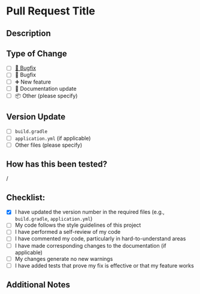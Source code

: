 # Pull Request Title
<!-- Please provide a brief and descriptive title for your pull request. -->

## Description
<!-- Please include a summary of the change and which issue is fixed. -->

## Type of Change
<!-- Please delete options that are not relevant. -->
- [ ] [🐛 Bugfix](&template=pull_request_bugfix.md)
- [ ] 🐛 Bugfix
- [ ] ➕ New feature
- [ ] 📄 Documentation update
- [ ] 📦 Other (please specify)

## Version Update
<!-- If this PR requires a version update, please make sure to update the version number in the following files: -->
- [ ] `build.gradle`
- [ ] `application.yml` (if applicable)
- [ ] Other files (please specify)

## How has this been tested?
<!-- Please describe the tests that you ran to verify your changes. -->

/
## Checklist:
- [X] I have updated the version number in the required files (e.g., `build.gradle`, `application.yml`)
- [ ] My code follows the style guidelines of this project
- [ ] I have performed a self-review of my code
- [ ] I have commented my code, particularly in hard-to-understand areas
- [ ] I have made corresponding changes to the documentation (if applicable)
- [ ] My changes generate no new warnings
- [ ] I have added tests that prove my fix is effective or that my feature works

## Additional Notes
<!-- Any other information that is useful to include -->

